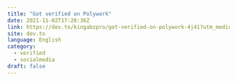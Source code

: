 ```yaml
---
title: "Got verified on Polywork"
date: 2021-11-02T17:28:36Z
link: https://dev.to/kingabzpro/got-verified-on-polywork-4j41?utm_medium=RSS&utm_source=news.12bit.vn
site: dev.to
language: English
category:
  - verified
  - socialmedia
draft: false
---
```

